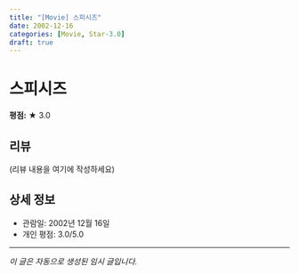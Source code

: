 ```yaml
---
title: "[Movie] 스피시즈"
date: 2002-12-16
categories: [Movie, Star-3.0]
draft: true
---
```


# 스피시즈

**평점:** ★ 3.0

## 리뷰

(리뷰 내용을 여기에 작성하세요)

## 상세 정보

- 관람일: 2002년 12월 16일
- 개인 평점: 3.0/5.0

---

*이 글은 자동으로 생성된 임시 글입니다.*
